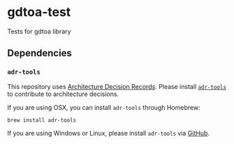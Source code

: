# gdtoa-test
Tests for gdtoa library

## Dependencies

### `adr-tools`

This repository uses [Architecture Decision Records](https://embeddedartistry.com/blog/2018/4/5/documenting-architectural-decisions-within-our-repositories). Please install [`adr-tools`](https://github.com/npryce/adr-tools) to contribute to architecture decisions.

If you are using OSX, you can install `adr-tools` through Homebrew:

```
brew install adr-tools
```

If you are using Windows or Linux, please install `adr-tools` via [GitHub](https://github.com/npryce/adr-tools).
